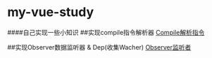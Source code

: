 # my-vue-study
####自己实现一些小知识
##实现compile指令解析器
[Compile解析指令](./Compile.js)


##实现Observer数据监听器 & Dep(收集Wacher)
[Observer监听者](./Observer.js)

